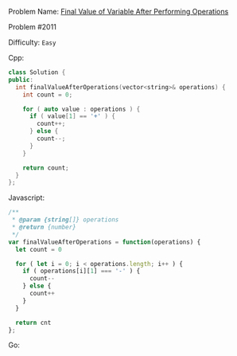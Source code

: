 Problem Name: [Final Value of Variable After Performing Operations](https://leetcode.com/problems/final-value-of-variable-after-performing-operations/)

Problem #2011

Difficulty: `Easy`

Cpp:

```cpp
class Solution {
public:
  int finalValueAfterOperations(vector<string>& operations) {
    int count = 0;

    for ( auto value : operations ) {
      if ( value[1] == '+' ) {
        count++;
      } else {
        count--;
      }
    }

    return count;
  }
};
```

Javascript:

```js
/**
 * @param {string[]} operations
 * @return {number}
 */
var finalValueAfterOperations = function(operations) {
  let count = 0

  for ( let i = 0; i < operations.length; i++ ) {
    if ( operations[i][1] === '-' ) {
      count--
    } else {
      count++
    }
  }

  return cnt
};
```

Go:

```go

```
